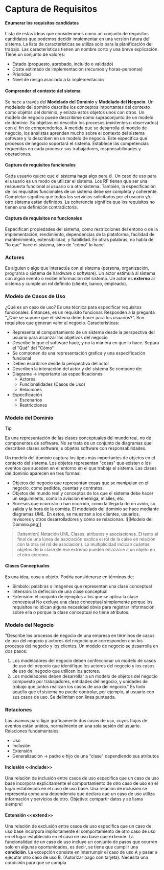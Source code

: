 # Captura de Requisitos
#### Enumerar los requisitos candidatos
Lista de estas ideas que consideramos como un conjunto de requisitos candidatos que podemos decidir implementar en una versión futura del sistema. La lista de características se utiliza solo para la planificación del trabajo.
Las características tienen un nombre corto y una breve explicación. Tiene un conjunto de valores:
- Estado (propuesto, aprobado, incluido o validado)
- Coste estimado de implementación (recursos y horas-personas)
- Prioridad
- Nivel de riesgo asociado a la implementación
#### Comprender el contexto del sistema
Se hace a través del **Modelado del Dominio** y **Modelado del Negocio**.
Un modelado del dominio describe los conceptos importantes del contexto como objetos del dominio, y enlaza estos objetos unos con otros.
Un modelo de negocio puede describirse como supraconjunto de un modelo de dominio. Su objetivo es describir los procesos (existentes u observados) con el fin de comprenderlos.
A medida que se desarrolla el modelo de negocio, los analistas aprenden mucho sobre el contexto del sistema software y lo describen en un modelo de negocio. Este especifica qué procesos de negocio soportará el sistema. Establece las competencias requeridas en cada proceso: sus trabajadores, responsabilidades y operaciones.
#### Captura de requisitos funcionales
Cada usuario quiere que el sistema haga algo para él. Un caso de uso para el usuario es un modo de utilizar el sistema. Los RF tienen que ser una respuesta funcional al usuario o a otro sistema. También, la especificación de los requisitos funcionales de un sistema debe ser completa y coherente. Completar significa que todos los servicios solicitados por el usuario y/u otro sistema están definidos. La coherencia significa que los requisitos no tienen una definición contradictoria. 
#### Captura de requisitos no funcionales
Especifican propiedades del sistema, como restricciones del entono o de la implementación, rendimiento, dependencias de la plataforma, facilidad de mantenimiento, extensibilidad, y fiabilidad. En otras palabras, no habla de "lo que" hace el sistema, sino de "cómo" lo hace.
### Actores
Es alguien o algo que interactúa con el sistema (persona, organización, programa o sistema de hardware o software). Un actor estimula al sistema con algún evento o recibe información del sistema. Un actor es **externo** al sistema y cumple un rol definido (cliente, banco, empleado).
### Modelo de Casos de Uso
¿Qué es un caso de uso? Es una técnica para especificar requisitos funcionales. Entonces, es un requisito funcional. Responden a la pregunta "¿Que se supone que el sistema debe hacer para los usuarios?". Son requisitos que generan valor al negocio.
Caracteristicas:
- Representa el comportamiento de un sistema desde la perspectiva del usuario para alcanzar los objetivos del negocio
- Describe lo que el software hace, y no la manera en que lo hace. Separa el "Qué" del "Cómo"
- Se componen de una representación grafica y una especificación funcional
- Deben escribirse desde la perspectiva del actor
- Describen la interacción del actor y del sistema
Se compone de:
- Diagrama -> importante las especificaciones
	- Actores
	- Funcionalidades (Casos de Uso)
	- Relaciones
- Especificación
	- Escenarios
	- Restricciones
### Modelo del Dominio
> [!tip]
 >Es una representación de las clases conceptuales del mundo real, no de componentes de software. No se trata de un conjunto de diagramas que describen clases software, u objetos software con responsabilidades.
 
Un modelo del dominio captura los tipos más importantes de objetos en el contexto del sistema. Los objetos representan "cosas" que existen o los eventos que suceden en el entorno en el que trabaja el sistema. Las clases del dominio aparecen en tres formas:
- Objetos del negocio que representan cosas que se manipulan en el negocio, como pedidos, cuentas y contratos.
- Objetos del mundo real y conceptos de los que el sistema debe hacer un seguimiento, como la aviación enemiga, misiles, etc.
- Sucesos que ocurrirán o han ocurrido, como la llegada de un avión, su salida y la hora de la comida.
El modelado del dominio se hace mediante diagramas UML. En estos, se muestran a los clientes, usuarios, revisores  y otros desarrolladores y cómo se relacionan.
![[Modelo del Dominio.png]]
> [!attention] Notación UML
> Clases, atributos y asociaciones. El texto al final de una lúnea de asociación explica el rol de la calse en relación con la otra (el rol de asociación). La multiplicidad indican cuántos objetos de la clase de ese extremo pueden enlazarse a un objeto en el otro extremo.
#### Clases Conceptuales
Es una idea, cosa u objeto. Podría considerarse en términos de:
- Símbolo: palabras o imágenes que representan una clase conceptual
- Intensión: la definción de una clase conceptual
- Extensión: el conjunto de ejemplos a los que se aplica la clase conceptual
No excluya una clase conceptual simplemente porque los requisitos no idican alguna necesidad obvia para registrar información sobre ella o porque la clase conceptual no tiene atributos.
### Modelo del Negocio
"Describe los procesos de negocio de una empresa en términos de casos de uso del negocio y actores del negocio que corresponden con los procesos del negocio y los clientes.
Un modelo de negocio se desarrolla en dos pasos:
1. Los modeladores del negocio deben confeccionar un modelo de casos de uso del negocio que identifique los actores del negocio y los casos de uso del negocio que utilicen los actores.
2. Los modeladores deben desarrollar a un modelo de objetos del negocio compuesto por trabajadores, entidades del negocio, y unidades de trabajo que juntos realizan los casos de uso del negocio."
Es todo aquello que el sistema no puede controlar, por ejemplo, al usuario con sus casos de uso. Se delimitan con linea punteada.
### Relaciones
Las usamos para ligar gráficamente dos casos de uso, cuyos flujos de eventos están unidos, normalmente en una sola sesión del usuario. 
Relaciones fundamentales:
- Uso
- Inclusión
- Extensión
- Generalización -> padre e hijo de una "clase" dependiendo sus atributos
#### Inclusión <\<include>>
Una relación de inclusión entre casos de uso especifica que un caso de uso base incorpora explicitamente el comportamiento de otro caso de uso en el lugar establecido en el caso de uso base.
Una relación de inclusión se representa como una dependencia que declara que un caso de uso utiliza información y servicios de otro.
Objetivo: compartir datos y se llama siempre!
#### Extensión <\<extend>>
Una relación de exclusión entre casos de uso especifica que un caso de uso base incorpora implicitamente el comportamiento de otro caso de uso en el lugar establecido en el caso de uso base que extiende.
La funcionalidad de un caso de uso incluye un conjunto de pasos que ocurren solo en algunas oportunidades, es decir, se tiene que cumplir una **condición**.
La excepción consiste en interrumpir el caso de uso A y pasar a ejecutar otro caso de uso B. (Autorizar pago con tarjeta).
Necesita una condición para que se cumpla